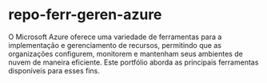 # repo-ferr-geren-azure
O Microsoft Azure oferece uma variedade de ferramentas para a implementação e gerenciamento de recursos, permitindo que as organizações configurem, monitorem e mantenham seus ambientes de nuvem de maneira eficiente. Este portfólio aborda as principais ferramentas disponíveis para esses fins.
